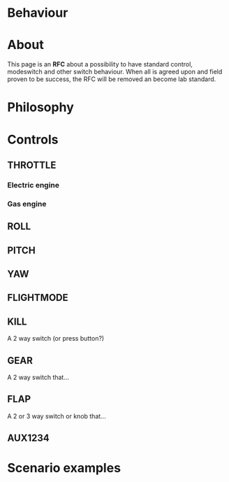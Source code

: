 # Behaviour

# About

This page is an **RFC** about a possibility to have standard control, modeswitch and other switch behaviour.
When all is agreed upon and field proven to be success, the RFC will be removed an become lab standard.

# Philosophy

# Controls

## THROTTLE
### Electric engine
### Gas engine

## ROLL

## PITCH

## YAW

## FLIGHTMODE

## KILL

A 2 way switch (or press button?)

## GEAR

A 2 way switch that...

## FLAP

A 2 or 3 way switch or knob that...

## AUX1234

# Scenario examples

